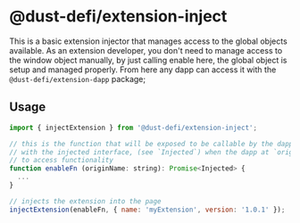 # @dust-defi/extension-inject

This is a basic extension injector that manages access to the global objects available. As an extension developer, you don't need to manage access to the window object manually, by just calling  enable here, the global object is setup and managed properly. From here any dapp can access it with the `@dust-defi/extension-dapp` package;

## Usage

```js
import { injectExtension } from '@dust-defi/extension-inject';

// this is the function that will be exposed to be callable by the dapp. It resolves a promise
// with the injected interface, (see `Injected`) when the dapp at `originName` (url) is allowed
// to access functionality
function enableFn (originName: string): Promise<Injected> {
  ...
}

// injects the extension into the page
injectExtension(enableFn, { name: 'myExtension', version: '1.0.1' });
```
